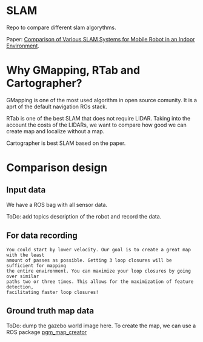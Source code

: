 # SLAM

Repo to compare different slam algorythms.

Paper: <a href="Comparison_of_Various_SLAM_RG.pdf">Comparison of Various SLAM Systems for Mobile Robot in an Indoor
Environment</a>.

# Why GMapping, RTab and Cartographer?

GMapping is one of the most used algorithm in open source comunity. It is a aprt of the default navigation ROs stack.

RTab is one of the best SLAM that does not require LIDAR. Taking into the account the costs of the LIDARs, we want to compare how good we can create map and localize without a map.

Cartographer is best SLAM based on the paper.


# Comparison design

## Input data

We have a ROS bag with all sensor data.

ToDo: add topics description of the robot and record the data.

## For data recording

	You could start by lower velocity. Our goal is to create a great map with the least 
	amount of passes as possible. Getting 3 loop closures will be sufficient for mapping 
	the entire environment. You can maximize your loop closures by going over similar 
	paths two or three times. This allows for the maximization of feature detection, 
	facilitating faster loop closures!

## Ground truth map data

ToDo: dump the gazebo world image here.
To create the map, we can use a ROS package <a href="https://github.com/hyfan1116/pgm_map_creator">pgm_map_creator</a>

